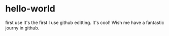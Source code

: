 # hello-world
first use
It's the first I use github editting. It's cool!
Wish me have a fantastic journy in github.
